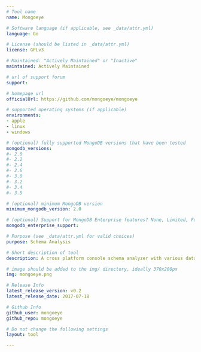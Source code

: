 ```yaml
---
# Tool name
name: Mongoeye

# Software language (if applicable, see _data/attr.yml)
language: Go

# License (should be listed in _data/attr.yml)
license: GPLv3

# Maintained: "Actively Maintained" or "Inactive"
maintained: Actively Maintained

# url of support forum
support: 

# homepage url
officialUrl: https://github.com/mongoeye/mongoeye

# supported operating systems (if applicable)
environments:
- apple
- linux
- windows

# (optional) fully supported MongoDB versions that have been tested
mongodb_versions:
#- 2.0
#- 2.2
#- 2.4
#- 2.6
#- 3.0
#- 3.2
#- 3.4
#- 3.5

# (optional) minimum MongoDB version
minimum_mongodb_version: 2.0

# (optional) Support for MongoDB Enterprise features? None, Limited, Full
mongodb_enterprise_support: 

# Purpose (see _data/attr.yml for valid choices)
purpose: Schema Analysis

# Short description of tool
description: A cross platform console schema analyzer with various data analyzes support (histograms, etc.). It can be integrated into other tools using JSON or YAML output,

# image should be added to the img/ directory, ideally 370x200px
img: mongoeye.png

# Release Info
latest_release_version: v0.2
latest_release_date: 2017-07-18

# Github Info
github_user: mongoeye
github_repo: mongoeye

# Do not change the following settings
layout: tool

---
```


